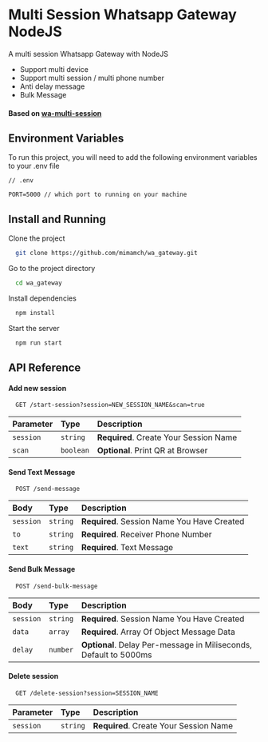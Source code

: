 # Multi Session Whatsapp Gateway NodeJS

A multi session Whatsapp Gateway with NodeJS

- Support multi device
- Support multi session / multi phone number
- Anti delay message
- Bulk Message

#### Based on [wa-multi-session](https://github.com/mimamch/wa-multi-session)

## Environment Variables

To run this project, you will need to add the following environment variables to your .env file

```
// .env

PORT=5000 // which port to running on your machine
```

## Install and Running

Clone the project

```bash
  git clone https://github.com/mimamch/wa_gateway.git
```

Go to the project directory

```bash
  cd wa_gateway
```

Install dependencies

```bash
  npm install
```

Start the server

```bash
  npm run start
```

## API Reference

#### Add new session

```
  GET /start-session?session=NEW_SESSION_NAME&scan=true
```

| Parameter | Type      | Description                            |
| :-------- | :-------- | :------------------------------------- |
| `session` | `string`  | **Required**. Create Your Session Name |
| `scan`    | `boolean` | **Optional**. Print QR at Browser      |

#### Send Text Message

```
  POST /send-message
```

| Body      | Type     | Description                                 |
| :-------- | :------- | :------------------------------------------ |
| `session` | `string` | **Required**. Session Name You Have Created |
| `to`      | `string` | **Required**. Receiver Phone Number         |
| `text`    | `string` | **Required**. Text Message                  |

#### Send Bulk Message

```
  POST /send-bulk-message
```

| Body      | Type     | Description                                                       |
| :-------- | :------- | :---------------------------------------------------------------- |
| `session` | `string` | **Required**. Session Name You Have Created                       |
| `data`    | `array`  | **Required**. Array Of Object Message Data                        |
| `delay`   | `number` | **Optional**. Delay Per-message in Miliseconds, Default to 5000ms |

#### Delete session

```
  GET /delete-session?session=SESSION_NAME
```

| Parameter | Type     | Description                            |
| :-------- | :------- | :------------------------------------- |
| `session` | `string` | **Required**. Create Your Session Name |
